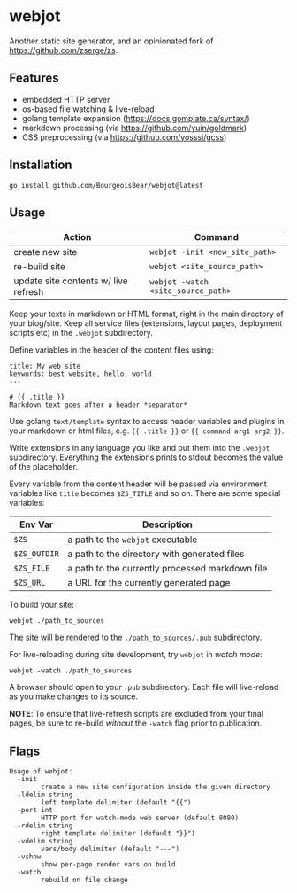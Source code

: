 # webjot

Another static site generator, and an opinionated fork of https://github.com/zserge/zs.

## Features

* embedded HTTP server
* os-based file watching & live-reload
* golang template expansion (https://docs.gomplate.ca/syntax/)
* markdown processing (via https://github.com/yuin/goldmark)
* CSS preprocessing (via https://github.com/yosssi/gcss)

## Installation

```
go install github.com/BourgeoisBear/webjot@latest
```

## Usage

| Action                               | Command                            |
| ------                               | -------                            |
| create new site                      | `webjot -init <new_site_path>`     |
| re-build site                        | `webjot <site_source_path>`        |
| update site contents w/ live refresh | `webjot -watch <site_source_path>` |

Keep your texts in markdown or HTML format, right in the main directory of your blog/site.  Keep all service files (extensions, layout pages, deployment scripts etc) in the `.webjot` subdirectory.

Define variables in the header of the content files using:

```
title: My web site
keywords: best website, hello, world
---

# {{ .title }}
Markdown text goes after a header *separator*
```

Use golang `text/template` syntax to access header variables and plugins in your markdown or html files, e.g. `{{ .title }}` or `{{ command arg1 arg2 }}`.

Write extensions in any language you like and put them into the `.webjot` subdirectory.  Everything the extensions prints to stdout becomes the value of the placeholder.

Every variable from the content header will be passed via environment variables like `title` becomes `$ZS_TITLE` and so on. There are some special variables:

| Env Var      | Description                                     |
| -------      | -----------                                     |
| `$ZS`        | a path to the `webjot` executable               |
| `$ZS_OUTDIR` | a path to the directory with generated files    |
| `$ZS_FILE`   | a path to the currently processed markdown file |
| `$ZS_URL`    | a URL for the currently generated page          |

To build your site:

```
webjot ./path_to_sources
```

The site will be rendered to the `./path_to_sources/.pub` subdirectory.

For live-reloading during site development, try `webjot` in *watch mode*:

```
webjot -watch ./path_to_sources
```

A browser should open to your `.pub` subdirectory.  Each file will live-reload as you make changes to its source.

**NOTE**: To ensure that live-refresh scripts are excluded from your final pages, be sure to re-build *without* the `-watch` flag prior to publication.

## Flags

```
Usage of webjot:
  -init
        create a new site configuration inside the given directory
  -ldelim string
        left template delimiter (default "{{")
  -port int
        HTTP port for watch-mode web server (default 8080)
  -rdelim string
        right template delimiter (default "}}")
  -vdelim string
        vars/body delimiter (default "---")
  -vshow
        show per-page render vars on build
  -watch
        rebuild on file change
```

